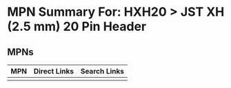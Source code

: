 



# MPN Summary For: HXH20 > JST XH (2.5 mm) 20 Pin Header

## MPNs
  

|MPN|Direct Links|Search Links|
| :--- | :--- | :--- |
||||

